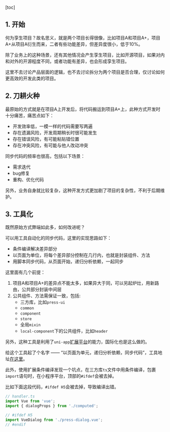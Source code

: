 [toc]

## 1. 开始

何为孪生项目？故名思义，就是两个项目长得很像，比如项目A和项目A+，项目A+从项目A衍生而来，二者有些功能差异，但差异度很小，低于10%。

除了业务上的这种场景，还有其他情况会产生孪生项目，比如开源项目，如果对内和对外的开源程度不同，或者功能有差异，也会形成孪生项目。

这里不去讨论产品层面的逻辑，也不去讨论拆分为两个项目是否合理，仅讨论如何更高效的开发此类的项目。

## 2. 刀耕火种

最原始的方式就是在项目A上开发后，将代码搬运到项目A+上，此种方式开发时十分痛苦，痛苦点如下：

- 开发效率低，一模一样的代码需要写两遍
- 存在遗漏风险，开发周期稍长时很可能发生
- 存在错误风险，有可能粘贴错位置
- 存在冲突风险，有可能与他人改动冲突

同步代码的频率也很高，包括以下场景：

- 需求迭代
- bug修复
- 重构、优化代码

另外，业务自身就比较复杂，这种开发方式更加剧了项目的复杂性，不利于后期维护。

## 3. 工具化

既然原始方式弊端如此多，如何改进呢？

可以用工具自动化的同步代码，这里的实现思路如下：

- 条件编译解决差异部分
- 以页面为单位，将每个差异部分控制在几行内，也就是封装组件、方法
- 用脚本同步代码，从页面开始，递归分析依赖，一起同步


这里面有几个前提：

1. 项目A和项目A+的差异点不能太多，如果异大于同，可以另起炉灶，用新路由，公共部分封装中间层
2. 公共组件、方法需保证一致，包括:
   - 三方库，比如`press-ui`
   - `common`
   - `component`
   - `store`
   - 全局`mixin`
   - `local-component`下的公共组件，比如`header`



另外，这种工具是利用了`uni-app`[扩展平台](https://uniapp.dcloud.net.cn/collocation/package.html)的能力，国际化也是这么做的。

给这个工具起了个名字 —— “以页面为单元，递归分析依赖，同步代码”，工具地址[在这里](https://git.woa.com/pmd-mobile/support/uni-plugin-light/tree/master/task)。

此外，使用扩展条件编译发现一个坑点，在三方库`ts`文件中用条件编译，包裹`import`语句时，在小程序平台，顶部的`#ifdef`会被去掉。

比如下面这段代码，`#ifdef H5`会被去掉，导致编译出错。

```ts
// handler.ts
import Vue from 'vue';
import { dialogProps } from './computed';

// #ifdef H5
import VueDialog from './press-dialog.vue';
// #endif
```




